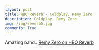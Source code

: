 ```yaml
---
layout: post
title: HBO Reverb - Coldplay, Remy Zero
description: Coldplay, Remy Zero
img: /img/reverb5.jpg
comments: True
---
```

Amazing band...[Remy Zero on HBO Reverb](https://www.youtube.com/watch?v=QEFmL-mS_zk)